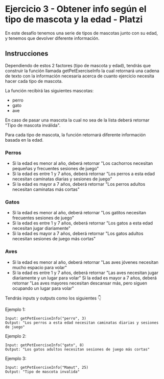 # Ejercicio 3 - Obtener info según el tipo de mascota y la edad - Platzi

En este desafío tenemos una serie de tipos de mascotas junto con su edad, y tenemos que devolver diferente información.

## Instrucciones

Dependiendo de estos 2 factores (tipo de mascota y edad), tendrás que construir la función llamada getPetExerciseInfo la cual retornará una cadena de texto con la información necesaria acerca de cuanto ejercicio necesita hacer cada tipo de mascota.

La función recibirá las siguientes mascotas:

- perro
- gato
- ave

En caso de pasar una mascota la cual no sea de la lista deberá retornar "Tipo de mascota inválida".

Para cada tipo de mascota, la función retornará diferente información basada en la edad.

### Perros
- Si la edad es menor al año, deberá retornar "Los cachorros necesitan pequeñas y frecuentes sesiones de juego"
- Si la edad es entre 1 y 7 años, deberá retornar "Los perros a esta edad necesitan caminatas diarias y sesiones de juego"
- Si la edad es mayor a 7 años, deberá retornar "Los perros adultos necesitan caminatas más cortas"

### Gatos
- Si la edad es menor al año, deberá retornar "Los gatitos necesitan frecuentes sesiones de juego"
- Si la edad es entre 1 y 7 años, deberá retornar "Los gatos a esta edad necesitan jugar diariamente"
- Si la edad es mayor a 7 años, deberá retornar "Los gatos adultos necesitan sesiones de juego más cortas"

### Aves
- Si la edad es menor al año, deberá retornar "Las aves jóvenes necesitan mucho espacio para volar"
- Si la edad es entre 1 y 7 años, deberá retornar "Las aves necesitan jugar diariamente y un lugar para volar"
Si la edad es mayor a 7 años, deberá retornar "Las aves mayores necesitan descansar más, pero siguen ocupando un lugar para volar"

Tendrás inputs y outputs como los siguientes 👇

Ejemplo 1:
```
Input: getPetExerciseInfo("perro", 3)
Output: "Los perros a esta edad necesitan caminatas diarias y sesiones de juego"
```

Ejemplo 2:
```
Input: getPetExerciseInfo("gato", 8)
Output: "Los gatos adultos necesitan sesiones de juego más cortas"
```

Ejemplo 3:
```
Input: getPetExerciseInfo("Mamut", 25)
Output: "Tipo de mascota invalida"
```